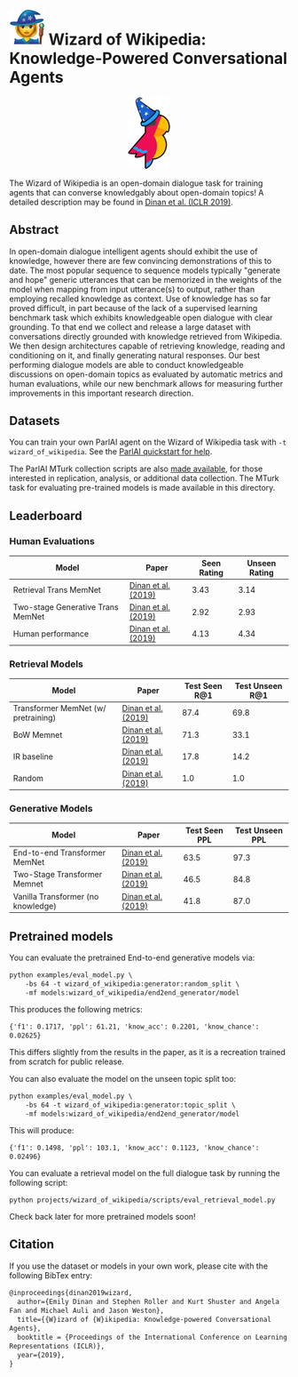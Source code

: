 # ![mage](mage.png) Wizard of Wikipedia: Knowledge-Powered Conversational Agents

<p align="center"><img width="15%" src="parrot.png" /></p>

The Wizard of Wikipedia is an open-domain dialogue task for training agents
that can converse knowledgably about open-domain topics!
A detailed description may
be found in [Dinan et al. (ICLR 2019)](https://arxiv.org/abs/1811.01241).

## Abstract

In open-domain dialogue intelligent agents should exhibit the use of knowledge,
however there are few convincing demonstrations of this to date.  The most
popular sequence to sequence models typically "generate and hope"  generic
utterances  that can be memorized in the weights of the model when mapping from
input utterance(s) to output, rather than employing recalled knowledge as
context.  Use of knowledge has so far proved difficult, in part because of the
lack of a supervised learning benchmark task which exhibits knowledgeable open
dialogue with clear grounding.  To that end we collect and release a large
dataset with conversations  directly grounded with knowledge retrieved from
Wikipedia.  We then design architectures capable of retrieving knowledge,
reading and conditioning on it, and finally generating natural responses.  Our
best performing dialogue models are able to conduct knowledgeable discussions
on open-domain topics as evaluated by automatic metrics and human evaluations,
while our new benchmark allows for measuring further improvements in this
important research direction.

## Datasets

You can train your own ParlAI agent on the Wizard of Wikipedia task with
`-t wizard_of_wikipedia`.
See the [ParlAI quickstart for help](http://www.parl.ai/static/docs/tutorial_quick.html).

The ParlAI MTurk collection scripts are also
[made available](https://github.com/facebookresearch/ParlAI/tree/master/parlai/mturk/tasks/wizard_of_wikipedia),
for those interested in replication, analysis, or additional data collection.
The MTurk task for evaluating pre-trained models is made available in this
directory.

## Leaderboard

### Human Evaluations
Model                                | Paper          | Seen Rating   | Unseen Rating
------------------------------------ | -------------- | ------------- | ---------------
Retrieval Trans MemNet               | [Dinan et al. (2019)](https://arxiv.org/abs/1811.01241) | 3.43 | 3.14
Two-stage Generative Trans MemNet    | [Dinan et al. (2019)](https://arxiv.org/abs/1811.01241) | 2.92 | 2.93
Human performance                    | [Dinan et al. (2019)](https://arxiv.org/abs/1811.01241) | 4.13 | 4.34

### Retrieval Models

Model                                | Paper          | Test Seen R@1 | Test Unseen R@1
------------------------------------ | -------------- | ------------- | ---------------
Transformer MemNet (w/ pretraining)  | [Dinan et al. (2019)](https://arxiv.org/abs/1811.01241) | 87.4 | 69.8
BoW Memnet                           | [Dinan et al. (2019)](https://arxiv.org/abs/1811.01241) | 71.3 | 33.1
IR baseline                          | [Dinan et al. (2019)](https://arxiv.org/abs/1811.01241) | 17.8 | 14.2
Random                               | [Dinan et al. (2019)](https://arxiv.org/abs/1811.01241) |  1.0 |  1.0

### Generative Models

Model                                | Paper          | Test Seen PPL | Test Unseen PPL
------------------------------------ | -------------- | ------------- | ---------------
End-to-end Transformer MemNet        | [Dinan et al. (2019)](https://arxiv.org/abs/1811.01241) | 63.5 | 97.3
Two-Stage Transformer Memnet         | [Dinan et al. (2019)](https://arxiv.org/abs/1811.01241) | 46.5 | 84.8
Vanilla Transformer (no knowledge)   | [Dinan et al. (2019)](https://arxiv.org/abs/1811.01241) | 41.8 | 87.0


## Pretrained models

You can evaluate the pretrained End-to-end generative models via:

    python examples/eval_model.py \
        -bs 64 -t wizard_of_wikipedia:generator:random_split \
        -mf models:wizard_of_wikipedia/end2end_generator/model


This produces the following metrics:

    {'f1': 0.1717, 'ppl': 61.21, 'know_acc': 0.2201, 'know_chance': 0.02625}

This differs slightly from the results in the paper, as it is a recreation trained
from scratch for public release.

You can also evaluate the model on the unseen topic split too:

    python examples/eval_model.py \
        -bs 64 -t wizard_of_wikipedia:generator:topic_split \
        -mf models:wizard_of_wikipedia/end2end_generator/model

This will produce:

    {'f1': 0.1498, 'ppl': 103.1, 'know_acc': 0.1123, 'know_chance': 0.02496}

You can evaluate a retrieval model on the full dialogue task by running the
following script:

    python projects/wizard_of_wikipedia/scripts/eval_retrieval_model.py

Check back later for more pretrained models soon!

## Citation

If you use the dataset or models in your own work, please cite with the
following BibTex entry:

    @inproceedings{dinan2019wizard,
      author={Emily Dinan and Stephen Roller and Kurt Shuster and Angela Fan and Michael Auli and Jason Weston},
      title={{W}izard of {W}ikipedia: Knowledge-powered Conversational Agents},
      booktitle = {Proceedings of the International Conference on Learning Representations (ICLR)},
      year={2019},
    }
